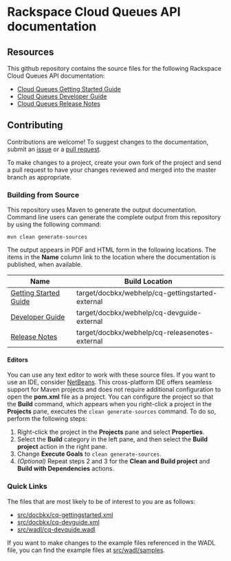 # Rackspace Cloud Queues API documentation

## Resources

This github repository contains the source files for the following Rackspace Cloud Queues API documentation:

* [Cloud Queues Getting Started Guide](http://docs.rackspace.com/queues/api/v1.0/cq-gettingstarted/)
* [Cloud Queues Developer Guide](http://docs.rackspace.com/queues/api/v1.0/cq-devguide/)
* [Cloud Queues Release Notes](http://docs.rackspace.com/queues/api/v1.0/cq-releasenotes/)

## Contributing

Contributions are welcome! To suggest changes to the documentation, submit an [issue](https://github.com/rackerlabs/docs-cloud-queues/issues) or a [pull request](https://github.com/rackerlabs/docs-cloud-queues/pulls).

To make changes to a project, create your own fork of the project and send a pull request to have your changes reviewed and merged into the master branch as appropriate.

### Building from Source

This repository uses Maven to generate the output documentation. Command line users can generate the complete output from this repository by using the following command:

    mvn clean generate-sources

The output appears in PDF and HTML form in the following locations. The items in the **Name** column link to the location where the documentation is published, when available.

| Name | Build Location |
| --- | --- |
| [Getting Started Guide](http://docs.rackspace.com/queues/api/v1.0/cq-gettingstarted/) | target/docbkx/webhelp/cq-gettingstarted-external |
| [Developer Guide](http://docs.rackspace.com/queues/api/v1.0/cq-devguide/) | target/docbkx/webhelp/cq-devguide-external |
| [Release Notes](http://docs.rackspace.com/queues/api/v1.0/cq-releasenotes/) | target/docbkx/webhelp/cq-releasenotes-external |

#### Editors

You can use any text editor to work with these source files. If you want to use an IDE, consider [NetBeans](http://netbeans.org). This cross-platform IDE offers seamless support for Maven projects and does not require  additional configuration to open the **pom.xml** file as a project. You can configure the project so that the **Build** command, which appears when you right-click a project in the **Projects** pane, executes the `clean generate-sources` command. To do so, perform the following steps:

1. Right-click the project in the **Projects** pane and select **Properties**.
2. Select the **Build** category in the left pane, and then select the **Build project** action in the right pane.
3. Change **Execute Goals** to `clean generate-sources`.
4. *(Optional)* Repeat steps 2 and 3 for the **Clean and Build project** and **Build with Dependencies** actions.

### Quick Links

The files that are most likely to be of interest to you are as follows:

* [src/docbkx/cq-gettingstarted.xml](src/docbkx/cq-gettingstarted.xml)
* [src/docbkx/cq-devguide.xml](src/docbkx/cq-devguide.xml)
* [src/wadl/cq-devquide.wadl](src/wadl/cq-devquide.wadl)

If you want to make changes to the example files referenced in the WADL file, you can find the example files at [src/wadl/samples](src/wadl/samples).
